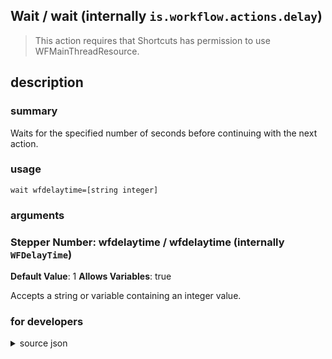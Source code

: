 
## Wait / wait (internally `is.workflow.actions.delay`)


> This action requires that Shortcuts has permission to use WFMainThreadResource.


## description
### summary
Waits for the specified number of seconds before continuing with the next action.


### usage
`wait wfdelaytime=[string integer]`

### arguments
### Stepper Number: wfdelaytime / wfdelaytime (internally `WFDelayTime`)
**Default Value**: 1
**Allows Variables**: true


Accepts a string 
or variable
containing an integer value.

### for developers

<details><summary>source json</summary>
<p>
```json
{
	"ActionClass": "WFDelayAction",
	"ActionKeywords": [
		"time",
		"delay",
		"script",
		"wait",
		"second"
	],
	"Category": "Scripting",
	"Description": {
		"DescriptionSummary": "Waits for the specified number of seconds before continuing with the next action."
	},
	"IconName": "Scripting.png",
	"InputPassthrough": true,
	"Name": "Wait",
	"Parameters": [
		{
			"Class": "WFStepperParameter",
			"DefaultValue": 1,
			"Key": "WFDelayTime",
			"Placeholder": 0,
			"StepperDescription": "Number of Seconds",
			"StepperNoun": "Second",
			"StepperPluralNoun": "Seconds"
		}
	],
	"RequiredResources": [
		"WFMainThreadResource"
	],
	"Subcategory": "Control Flow"
}
```
</p></details>
